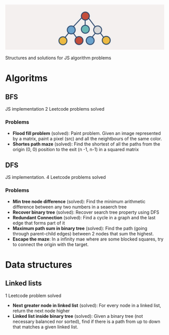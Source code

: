 ![JavaScript structures](assets/logo.png)

Structures and solutions for JS algorithm problems

# Algoritms
## BFS
JS implementation
2 Leetcode problems solved
### Problems
- **Flood fill problem** (solved): Paint problem. Given an image represented by a matrix, paint a pixel (src) and all the neightbours of the same color.
- **Shortes path maze** (solved): Find the shortest of all the paths from the origin (0, 0) position to the exit (n -1, n-1) in a squared matrix

## DFS
JS implementation.
4 Leetcode problems solved
### Problems
- **Min tree node difference** (solved): Find the minimum arithmetic difference between any two numbers in a seaerch tree
- **Recover binary tree** (solved): Recover search tree property using DFS
- **Redundant Connection** (solved): Find a cycle in a graph and the last edge that forms part of it 
- **Maximum path sum in binary tree** (solved): Find the path (going through parent-child edges) between 2 nodes that sum the highest.
- **Escape the maze**: In a infinity mae where are some blocked squares, try to connect the origin with the target.

# Data structures
## Linked lists
1 Leetcode problem solved
- **Next greater node in linked list** (solved): For every node in a linked list, return the next node higher
- **Linked list inside binary tree** (solved): Given a binary tree (not necessary balanced nor sorted), find if there is a path from up to down that matches a given linked list.
